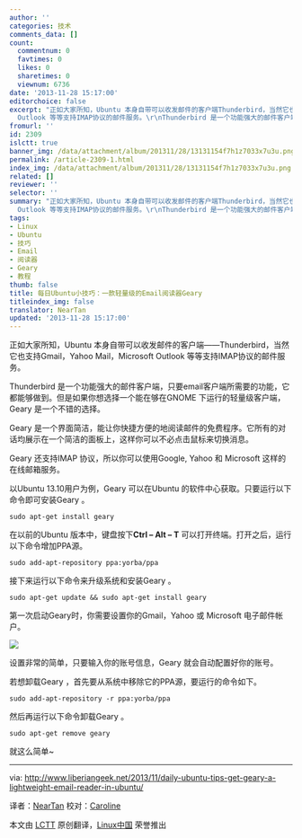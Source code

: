 ```yaml
---
author: ''
categories: 技术
comments_data: []
count:
  commentnum: 0
  favtimes: 0
  likes: 0
  sharetimes: 0
  viewnum: 6736
date: '2013-11-28 15:17:00'
editorchoice: false
excerpt: "正如大家所知，Ubuntu 本身自带可以收发邮件的客户端Thunderbird，当然它也支持Gmail，Yahoo Mail，Microsoft
  Outlook 等等支持IMAP协议的邮件服务。\r\nThunderbird 是一个功能强大的邮件客户端，只要email客户端所需  ..."
fromurl: ''
id: 2309
islctt: true
banner_img: /data/attachment/album/201311/28/13131154f7h1z7033x7u3u.png
permalink: /article-2309-1.html
index_img: /data/attachment/album/201311/28/13131154f7h1z7033x7u3u.png.thumb.jpg
related: []
reviewer: ''
selector: ''
summary: "正如大家所知，Ubuntu 本身自带可以收发邮件的客户端Thunderbird，当然它也支持Gmail，Yahoo Mail，Microsoft
  Outlook 等等支持IMAP协议的邮件服务。\r\nThunderbird 是一个功能强大的邮件客户端，只要email客户端所需  ..."
tags:
- Linux
- Ubuntu
- 技巧
- Email
- 阅读器
- Geary
- 教程
thumb: false
title: 每日Ubuntu小技巧：一款轻量级的Email阅读器Geary
titleindex_img: false
translator: NearTan
updated: '2013-11-28 15:17:00'
---
```


正如大家所知，Ubuntu 本身自带可以收发邮件的客户端——Thunderbird，当然它也支持Gmail，Yahoo Mail，Microsoft Outlook 等等支持IMAP协议的邮件服务。


Thunderbird 是一个功能强大的邮件客户端，只要email客户端所需要的功能，它都能够做到。但是如果你想选择一个能在够在GNOME 下运行的轻量级客户端，Geary 是一个不错的选择。


Geary 是一个界面简洁，能让你快捷方便的地阅读邮件的免费程序。它所有的对话均展示在一个简洁的面板上，这样你可以不必点击鼠标来切换消息。


Geary 还支持IMAP 协议，所以你可以使用Google, Yahoo 和 Microsoft 这样的在线邮箱服务。


以Ubuntu 13.10用户为例，Geary 可以在Ubuntu 的软件中心获取。只要运行以下命令即可安装Geary 。



```
sudo apt-get install geary

```

在以前的Ubuntu 版本中，键盘按下**Ctrl – Alt – T** 可以打开终端。打开之后，运行以下命令增加PPA源。



```
sudo add-apt-repository ppa:yorba/ppa

```

接下来运行以下命令来升级系统和安装Geary 。



```
sudo apt-get update && sudo apt-get install geary

```

第一次启动Geary时，你需要设置你的Gmail，Yahoo 或 Microsoft 电子邮件帐户。


![](/data/attachment/album/201311/28/13131154f7h1z7033x7u3u.png)


设置非常的简单，只要输入你的账号信息，Geary 就会自动配置好你的账号。


若想卸载Geary ，首先要从系统中移除它的PPA源，要运行的命令如下。



```
sudo add-apt-repository -r ppa:yorba/ppa

```

然后再运行以下命令卸载Geary 。



```
sudo apt-get remove geary 

```

就这么简单~




---


via: <http://www.liberiangeek.net/2013/11/daily-ubuntu-tips-get-geary-a-lightweight-email-reader-in-ubuntu/>


译者：[NearTan](https://github.com/NearTan) 校对：[Caroline](https://github.com/carolinewuyan)


本文由 [LCTT](https://github.com/LCTT/TranslateProject) 原创翻译，[Linux中国](http://linux.cn/) 荣誉推出